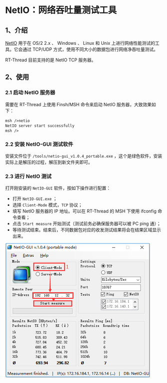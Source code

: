 # NetIO：网络吞吐量测试工具

## 1、介绍

[NetIO](http://www.nwlab.net/art/netio/netio.html) 用于在 OS/2 2.x 、 Windows 、 Linux 和 Unix 上进行网络性能测试的工具。它会通过 TCP/UDP 方式，使用不同大小的数据包进行网络净吞吐量测试。

RT-Thread 目前支持的是 NetIO TCP 服务器。

## 2、使用

### 2.1 启动 NetIO 服务器

需要在 RT-Thread 上使用 Finsh/MSH 命令来启动 NetIO 服务器，大致效果如下：

```
msh />netio
NetIO server start successfully
msh />
```

### 2.2 安装 NetIO-GUI 测试软件

安装文件位于 `/tools/netio-gui_v1.0.4_portable.exe` ，这个是绿色软件，安装实际上是解压的过程，解压到新文件夹即可。

### 2.3 进行 NetIO 测试

打开刚安装的 `NetIO-GUI` 软件，按如下操作进行配置：

- 打开 `NetIO-GUI.exe` ；
- 选择 `Client-Mode` 模式，`TCP` 协议；
- 填写 NetIO 服务器的 IP 地址。可以在 RT-Thread 的 MSH 下使用 ifconfig 命令查看；
- 点击 `Start measure` 开始测试（测试前务必确保服务器可以被 PC ping 通）；
- 等待测试结束。结束后，不同数据包对应的收发测试结果将会在结果区域显示出来。

![netio_tested](../images/netio_tested.png)
